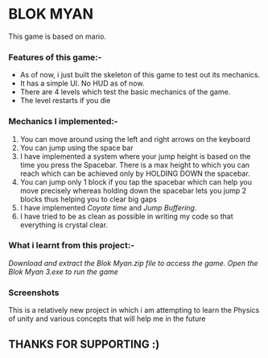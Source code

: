 # BLOK MYAN

This game is based on mario.

### Features of this game:-

* As of now, i just built the skeleton of this game to test out its mechanics. 
* It has a simple UI. No HUD as of now.
* There are 4 levels which test the basic mechanics of the game.
* The level restarts if you die

### Mechanics I implemented:-

1. You can move around using the left and right arrows on the keyboard
2. You can jump using the space bar
3. I have implemented a system where your jump height is based on the time you press the Spacebar. There is a max height to which you can reach which can be achieved only by HOLDING DOWN the spacebar.
4. You can jump only 1 block if you tap the spacebar which can help you move precisely whereas holding down the spacebar lets you jump 2 blocks thus helping you to clear big gaps
5. I have implemented *Coyote time* and *Jump Buffering*.
6. I have tried to be as clean as possible in writing my code so that everything is crystal clear.

### What i learnt from this project:-


*Download and extract the Blok Myan.zip file to access the game.*
*Open the Blok Myan 3.exe to run the game*

### Screenshots


This is a relatively new project in which i am attempting to learn the Physics of unity and various concepts that will help me in the future

## THANKS FOR SUPPORTING :)

